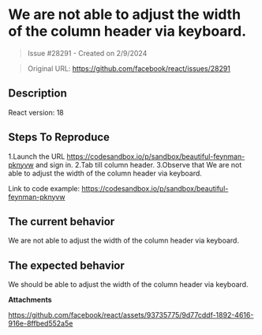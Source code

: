 # We are not able to adjust the width of the column header via keyboard.

> Issue #28291 - Created on 2/9/2024

> Original URL: https://github.com/facebook/react/issues/28291

## Description


React version: 18

## Steps To Reproduce
1.Launch the URL https://codesandbox.io/p/sandbox/beautiful-feynman-pknyvw and sign in.
2.Tab till column header.
3.Observe that We are not able to adjust the width of the column header via keyboard.

Link to code example:
https://codesandbox.io/p/sandbox/beautiful-feynman-pknyvw


## The current behavior
 We are not able to adjust the width of the column header via keyboard.

## The expected behavior
We should be able to adjust the width of the column header via keyboard.

**Attachments**

https://github.com/facebook/react/assets/93735775/9d77cddf-1892-4616-916e-8ffbed552a5e


